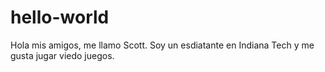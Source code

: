 # hello-world

Hola mis amigos, me llamo Scott.
Soy un esdiatante en Indiana Tech y me gusta jugar viedo juegos.

